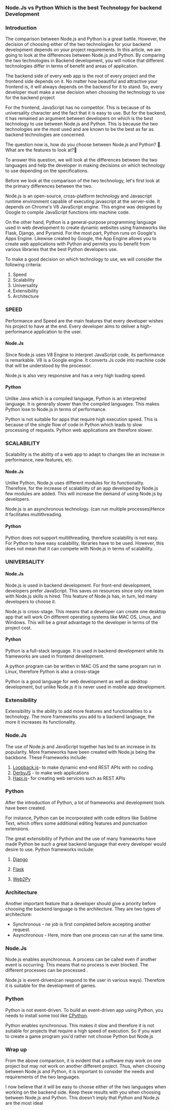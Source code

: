### Node.Js vs Python Which is the best Technology for backend Development 

### Introduction
The comparison between Node.js and Python is a great battle. However, the decision of choosing either of the two technologies for your backend development depends on your project requirements. In this article, we are going to look at the differences between Node.js and Python. By comparing the two technologies in Backend development, you will notice that different technologies differ in terms of benefit and areas of application.

The backend side of every web app is the root of every project and the frontend side depends on it. No matter how beautiful and attractive your frontend is, it will always depends on the backend for it to stand. So, every developer must make a wise decision when choosing the technology to use for the backend project

For the frontend, JavaScript has no competitor. This is because of its universality character and the fact that it is easy to use. But for the backend, it has remained an argument between developers on which is the best technology to use between Node.js and Python. This is because the two technologies are the most used and are known to be the best as far as backend technologies are concerned.

The question now is, how do you choose between Node.js and Python? 🤔. What are the features to look at?🤔

To answer this question, we will look at the differences between the two languages and help the developer in making decisions on which technology to use depending on the specifications.

Before we look at the comparison of the two technology, let's first look at the primary differences between the two.

Node.js is an open-source, cross-platform technology and Javascript runtime environment capable of executing javascript at the server-side. It depends on Chrome's V8 JavaScript engine. This engine was designed by Google to compile JavaScript functions into machine code.

On the other hand, Python is a general-purpose programming language used in web development to create dynamic websites using frameworks like Flask, Django, and Pyramid. For the most part, Python runs on Google's Apps Engine. Likewise created by Google, the App Engine allows you to create web applications with Python and permits you to benefit from various libraries that the best Python developers use.

To make a good decision on which technology to use, we will  consider the following criteria:
1. Speed
2. Scalability
3. Universality
4. Extensibility
5. Architecture

### SPEED
Performance and Speed are the main features that every developer wishes his project to have at the end. Every developer aims to deliver a high-performance application to the user.

#### Node.Js
Since Node.js uses V8 Engine to interpret JavaScript code, its performance is remarkable. V8 is a Google engine. It converts Js code into machine code that will be understood by the processor.

Node.js is also very responsive and has a very high loading speed.

#### Python
Unlike Java which is a compiled language, Python is an interpreted language. It is generally slower than the compiled languages. This makes Python lose to Node.js in terms of performance.

Python is not suitable for apps that require high execution speed. This is because of the single flow of code in Python which leads to slow processing of requests. Python web applications are therefore slower.

### SCALABILITY
Scalability is the ability of a web app to adapt to changes like an increase in performance, new features, etc.

#### Node.Js
Unlike Python, Node.js uses different modules for its functionality. Therefore, for the increase of scalability of an app developed by Node.js few modules are added. This will increase the demand of using Node.js by developers.

Node.js is an asynchronous technology. (can run multiple processes)Hence it facilitates multithreading.
#### Python
Python does not support multithreading, therefore scalability is not easy. For Python to have easy scalability, libraries have to be used. However, this does not mean that it can compete with Node.js in terms of scalability.

### UNIVERSALITY

 #### Node.Js
Node.js is used in backend development. For front-end development, developers prefer JavaScript. This saves on resources since only one team with Node.js skills is hired. This feature of Node.js has, in turn, led many developers to choose it.

Node.js is cross-stage. This means that a developer can create one desktop app that will work On different operating systems like MAC OS, Linux, and Windows.  This will be a great advantage to the developer in terms of the project cost.

#### Python
Python is a full-stack language. It is used in backend development while its frameworks are used in frontend development. 

A python program can be written in MAC OS and the same program run in Linux, therefore Python is also a cross-stage

Python is a good language for web development as well as desktop development, but unlike Node.js it is never used in mobile app development. 

### Extensibility
 Extensibility is the ability to add more features and functionalities to a technology. The more frameworks you add to a backend language, the more it increases its functionality.
### Node.Js
The use of Node.js and JavaScript together has led to an increase in its popularity. More frameworks have been created with Node.js being the backbone. These Frameworks include:
1. [Loopback.js](https://loopback.io/doc/)- to make dynamic end-end REST APIs with no coding.
2. [DerbyJS](https://derbyjs.com/) - to make web applications
3. [Hapi.js](https://simpleprogrammer.com/introduction-hapijs/)- for creating web services such as REST APIs

### Python
After the introduction of Python, a lot of frameworks and development tools have been created.

For instance, Python can be incorporated with code editors like Sublime Text, which offers some additional editing features and punctuation extensions.

The great extensibility of Python and the use of many frameworks have made Python be such a great backend language that every developer would desire to use. Python frameworks include:

1. [Django](https://docs.djangoproject.com/en/3.2/)

2. [Flask](https://flask.palletsprojects.com/en/1.1.x/)

3. [Web2Py](https://loopback.io/doc/)

### Architecture
Another important feature that a developer should give a priority before choosing the backend language is the architecture. They are two types of architecture:

- Synchronous - ne job is first completed before accepting another request.
- Asynchronous - Here, more than one process can run at the same time.

### Node.Js
Node.js enables asynchronous. A process can be called even if another event is occurring. This means that no process is ever blocked. The different processes can be processed .

Node.js is event-driven(can respond to the user in various ways). Therefore it is suitable for the development of games.

### Python
Python is not event-driven. To build an event-driven app using Python, you needs to install some tool like [CPython](https://stackoverflow.com/questions/17130975/python-vs-cpython).

Python enables synchronous. This makes it slow and therefore it is not suitable for projects that require a high speed of execution. So if you want to create a game program you'd rather not choose Python but Node.js

### Wrap up
From the above comparison,  it is evident that a software may work on one project but may not work on another different project. 
Thus, when choosing between Node.js and  Python, it is important to consider the needs and requirements of the two languages.

I now believe that it will be easy to choose either of the two languages when working on the backend side. Keep these results with you when choosing between Node.js and Python.
 This doesn't imply that Python and Node.js are the most ideal 